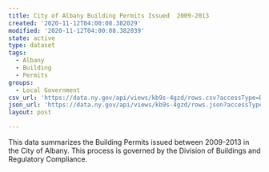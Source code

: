 ```yaml
---
title: City of Albany Building Permits Issued  2009-2013
created: '2020-11-12T04:00:08.382029'
modified: '2020-11-12T04:00:08.382039'
state: active
type: dataset
tags:
  - Albany
  - Building
  - Permits
groups:
  - Local Government
csv_url: 'https://data.ny.gov/api/views/kb9s-4gzd/rows.csv?accessType=DOWNLOAD'
json_url: 'https://data.ny.gov/api/views/kb9s-4gzd/rows.json?accessType=DOWNLOAD'
layout: post

---
```

This data summarizes the Building Permits issued between 2009-2013 in the City of Albany.  This process is governed by the Division of Buildings and Regulatory Compliance.
